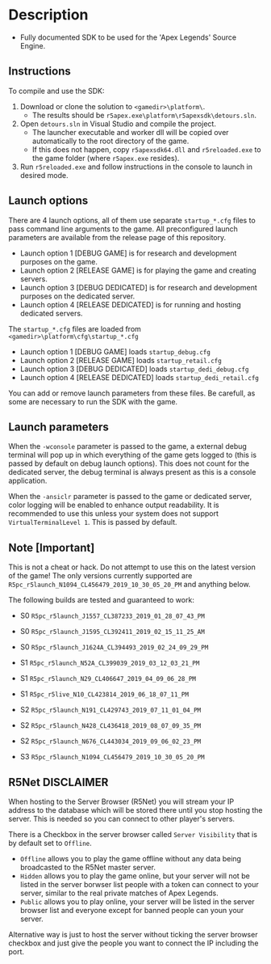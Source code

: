 # Description

 * Fully documented SDK to be used for the 'Apex Legends' Source Engine.

## Instructions

To compile and use the SDK:

1. Download or clone the solution to `<gamedir>\platform\`.
	* The results should be `r5apex.exe\platform\r5apexsdk\detours.sln`.
2. Open `detours.sln` in Visual Studio and compile the project.
	* The launcher executable and worker dll will be copied over automatically to the root directory of the game.
	* If this does not happen, copy `r5apexsdk64.dll` and `r5reloaded.exe` to the game folder (where `r5apex.exe` resides).
4. Run `r5reloaded.exe` and follow instructions in the console to launch in desired mode.

## Launch options

There are 4 launch options, all of them use separate `startup_*.cfg` files to pass command line arguments to the game.
All preconfigured launch parameters are available from the release page of this repository.

 * Launch option 1 [DEBUG GAME] is for research and development purposes on the game.
 * Launch option 2 [RELEASE GAME] is for playing the game and creating servers.
 * Launch option 3 [DEBUG DEDICATED] is for research and development purposes on the dedicated server.
 * Launch option 4 [RELEASE DEDICATED] is for running and hosting dedicated servers.

The `startup_*.cfg` files are loaded from `<gamedir>\platform\cfg\startup_*.cfg`

 * Launch option 1 [DEBUG GAME] loads `startup_debug.cfg`
 * Launch option 2 [RELEASE GAME] loads `startup_retail.cfg`
 * Launch option 3 [DEBUG DEDICATED] loads `startup_dedi_debug.cfg`
 * Launch option 4 [RELEASE DEDICATED] loads `startup_dedi_retail.cfg`

You can add or remove launch parameters from these files. Be carefull, as some are necessary to run the SDK with the game.

## Launch parameters

When the `-wconsole` parameter is passed to the game, a external debug terminal will pop up
in which everything of the game gets logged to (this is passed by default on debug launch options).
This does not count for the dedicated server, the debug terminal is always present as this is a console application.

When the `-ansiclr` parameter is passed to the game or dedicated server, color logging will be enabled to enhance
output readability. It is recommended to use this unless your system does not support `VirtualTerminalLevel 1`.
This is passed by default.

## Note [Important]
This is not a cheat or hack. Do not attempt to use this on the latest version of the game!
The only versions currently supported are `R5pc_r5launch_N1094_CL456479_2019_10_30_05_20_PM` and anything below.

The following builds are tested and guaranteed to work:

 * S0 `R5pc_r5launch_J1557_CL387233_2019_01_28_07_43_PM`
 * S0 `R5pc_r5launch_J1595_CL392411_2019_02_15_11_25_AM`
 * S0 `R5pc_r5launch_J1624A_CL394493_2019_02_24_09_29_PM`

 * S1 `R5pc_r5launch_N52A_CL399039_2019_03_12_03_21_PM`
 * S1 `R5pc_r5launch_N29_CL406647_2019_04_09_06_28_PM`
 * S1 `R5pc_r5live_N10_CL423814_2019_06_18_07_11_PM`

 * S2 `R5pc_r5launch_N191_CL429743_2019_07_11_01_04_PM`
 * S2 `R5pc_r5launch_N428_CL436418_2019_08_07_09_35_PM`
 * S2 `R5pc_r5launch_N676_CL443034_2019_09_06_02_23_PM`

 * S3 `R5pc_r5launch_N1094_CL456479_2019_10_30_05_20_PM`

## R5Net DISCLAIMER

When hosting to the Server Browser (R5Net) you will stream your IP address to the database 
which will be stored there until you stop hosting the server.
This is needed so you can connect to other player's servers.

There is a Checkbox in the server browser called `Server Visibility` that is by default set to `Offline`.
 * `Offline` allows you to play the game offline without any data being broadcasted to the R5Net master server.
 * `Hidden` allows you to play the game online, but your server will not be listed in the server borwser list
 people with a token can connect to your server, similar to the real private matches of Apex Legends.
 * `Public` allows you to play online, your server will be listed in the server browser list and everyone
 except for banned people can youn your server.

Alternative way is just to host the server without ticking the server browser checkbox and just give the people you want to connect the IP including the port.
